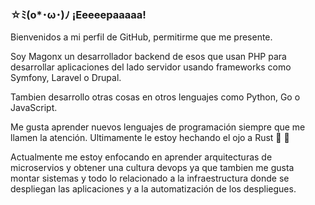 ### ☆ﾐ(o*･ω･)ﾉ ¡Eeeeepaaaaa!

Bienvenidos a mi perfil de GitHub, permitirme que me presente.

Soy Magonx un desarrollador backend de esos que usan PHP para desarrollar aplicaciones del lado servidor usando frameworks como Symfony, Laravel o Drupal.

Tambien desarrollo otras cosas en otros lenguajes como Python, Go o JavaScript.

Me gusta aprender nuevos lenguajes de programación siempre que me llamen la atención. Ultimamente le estoy hechando el ojo a Rust 🦀 👀

Actualmente me estoy enfocando en aprender arquitecturas de microservios y obtener una cultura devops ya que tambien me gusta montar sistemas y todo lo relacionado a la infraestructura donde se despliegan las aplicaciones y a la automatización de los despliegues.

<!--
**MagonxESP/MagonxESP** is a ✨ _special_ ✨ repository because its `README.md` (this file) appears on your GitHub profile.

Here are some ideas to get you started:

- 🔭 I’m currently working on ...
- 🌱 I’m currently learning ...
- 👯 I’m looking to collaborate on ...
- 🤔 I’m looking for help with ...
- 💬 Ask me about ...
- 📫 How to reach me: ...
- 😄 Pronouns: ...
- ⚡ Fun fact: ...
-->
